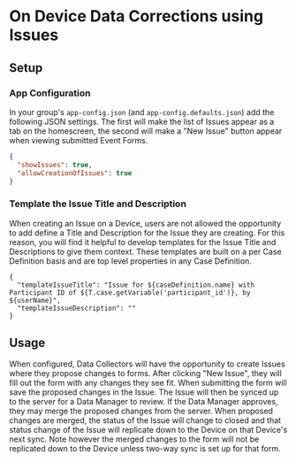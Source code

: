 # On Device Data Corrections using Issues

## Setup

### App Configuration

In your group's `app-config.json` (and `app-config.defaults.json`) add the following JSON settings. The first will make the list of Issues appear as a tab on the homescreen, the second will make a "New Issue" button appear when viewing submitted Event Forms.

```json
{
  "showIssues": true,
  "allowCreationOfIssues": true
}
```

### Template the Issue Title and Description
When creating an Issue on a Device, users are not allowed the opportunity to add define a Title and Description for the Issue they are creating. For this reason, you will find it helpful to develop templates for the Issue Title and Descriptions to give them context. These templates are built on a per Case Definition basis and are top level properties in any Case Definition.

```
{
  "templateIssueTitle": "Issue for ${caseDefinition.name} with Participant ID of ${T.case.getVariable('participant_id')}, by ${userName}",
  "templateIssueDescription": ""
}
```


## Usage
When configured, Data Collectors will have the opportunity to create Issues where they propose changes to forms. After clicking "New Issue", they will fill out the form with any changes they see fit. When submitting the form will save the proposed changes in the Issue. The Issue will then be synced up to the server for a Data Manager to review. If the Data Manager approves, they may merge the proposed changes from the server. When proposed changes are merged, the status of the Issue will change to closed and that status change of the Issue will replicate down to the Device on that Device's next sync. Note however the merged changes to the form will not be replicated down to the Device unless two-way sync is set up for that form. 